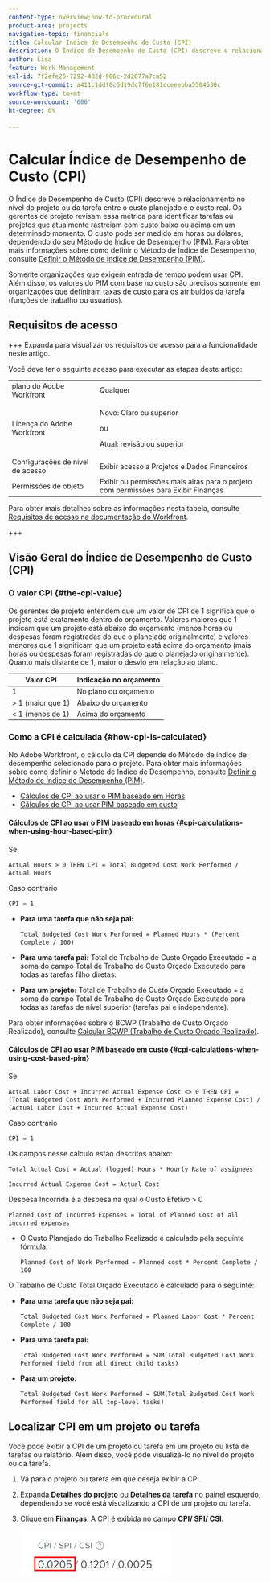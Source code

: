 ```yaml
---
content-type: overview;how-to-procedural
product-area: projects
navigation-topic: financials
title: Calcular Índice de Desempenho de Custo (CPI)
description: O Índice de Desempenho de Custo (CPI) descreve o relacionamento no nível do projeto ou da tarefa entre o custo planejado e o custo real. Os gerentes de projeto revisam essa métrica para identificar tarefas ou projetos que atualmente rastreiam com custo baixo ou acima em um determinado momento.
author: Lisa
feature: Work Management
exl-id: 7f2efe26-7292-482d-986c-2d2077a7ca52
source-git-commit: a411c1ddf0c6d19dc7f6e181cceeebba5504530c
workflow-type: tm+mt
source-wordcount: '606'
ht-degree: 0%

---
```


# Calcular Índice de Desempenho de Custo (CPI)

<!-- Audited: 5/2025 -->

<!--
<p data-mc-conditions="QuicksilverOrClassic.Draft mode">(NOTE: Linked to the product. Do not change link.)</p>
-->

O Índice de Desempenho de Custo (CPI) descreve o relacionamento no nível do projeto ou da tarefa entre o custo planejado e o custo real. Os gerentes de projeto revisam essa métrica para identificar tarefas ou projetos que atualmente rastreiam com custo baixo ou acima em um determinado momento. O custo pode ser medido em horas ou dólares, dependendo do seu Método de Índice de Desempenho (PIM). Para obter mais informações sobre como definir o Método de Índice de Desempenho, consulte [Definir o Método de Índice de Desempenho (PIM)](../../../manage-work/projects/project-finances/set-pim.md).

Somente organizações que exigem entrada de tempo podem usar CPI. Além disso, os valores do PIM com base no custo são precisos somente em organizações que definiram taxas de custo para os atribuídos da tarefa (funções de trabalho ou usuários).

## Requisitos de acesso

+++ Expanda para visualizar os requisitos de acesso para a funcionalidade neste artigo.

Você deve ter o seguinte acesso para executar as etapas deste artigo:

<table style="table-layout:auto"> 
 <col> 
 <col> 
 <tbody> 
  <tr> 
   <td role="rowheader">plano do Adobe Workfront</td> 
   <td>Qualquer</td> 
  </tr> 
  <tr> 
   <td role="rowheader">Licença do Adobe Workfront</td> 
   <td>
   <p>Novo: Claro ou superior</p>
   <p>ou</p>
   <p>Atual: revisão ou superior</p></td>  
  </tr> 
  <tr> 
   <td role="rowheader">Configurações de nível de acesso</td> 
   <td>Exibir acesso a Projetos e Dados Financeiros</td> 
  </tr> 
  <tr> 
   <td role="rowheader">Permissões de objeto</td> 
   <td>Exibir ou permissões mais altas para o projeto com permissões para Exibir Finanças</td> 
  </tr> 
 </tbody> 
</table>

Para obter mais detalhes sobre as informações nesta tabela, consulte [Requisitos de acesso na documentação do Workfront](/help/quicksilver/administration-and-setup/add-users/access-levels-and-object-permissions/access-level-requirements-in-documentation.md).

+++

## Visão Geral do Índice de Desempenho de Custo (CPI)

### O valor CPI {#the-cpi-value}

Os gerentes de projeto entendem que um valor de CPI de 1 significa que o projeto está exatamente dentro do orçamento. Valores maiores que 1 indicam que um projeto está abaixo do orçamento (menos horas ou despesas foram registradas do que o planejado originalmente) e valores menores que 1 significam que um projeto está acima do orçamento (mais horas ou despesas foram registradas do que o planejado originalmente). Quanto mais distante de 1, maior o desvio em relação ao plano.

| **Valor CPI** | **Indicação no orçamento** |
|---|---|
| 1 | No plano ou orçamento |
| > 1 (maior que 1) | Abaixo do orçamento |
| &lt; 1 (menos de 1) | Acima do orçamento |


### Como a CPI é calculada {#how-cpi-is-calculated}

No Adobe Workfront, o cálculo da CPI depende do Método de índice de desempenho selecionado para o projeto. Para obter mais informações sobre como definir o Método de Índice de Desempenho, consulte [Definir o Método de Índice de Desempenho (PIM)](../../../manage-work/projects/project-finances/set-pim.md).

* [Cálculos de CPI ao usar o PIM baseado em Horas](#cpi-calculations-when-using-hour-based-pim)
* [Cálculos de CPI ao usar PIM baseado em custo](#cpi-calculations-when-using-cost-based-pim)

#### Cálculos de CPI ao usar o PIM baseado em horas {#cpi-calculations-when-using-hour-based-pim}

Se

```
Actual Hours > 0 THEN CPI = Total Budgeted Cost Work Performed / Actual Hours
```

Caso contrário

```
CPI = 1
```

* **Para uma tarefa que não seja pai:**

  ```
  Total Budgeted Cost Work Performed = Planned Hours * (Percent Complete / 100)
  ```

* **Para uma tarefa pai:**
Total de Trabalho de Custo Orçado Executado = a soma do campo Total de Trabalho de Custo Orçado Executado para todas as tarefas filho diretas.

* **Para um projeto:**
Total de Trabalho de Custo Orçado Executado = a soma do campo Total de Trabalho de Custo Orçado Executado para todas as tarefas de nível superior (tarefas pai e independente).

Para obter informações sobre o BCWP (Trabalho de Custo Orçado Realizado), consulte [Calcular BCWP (Trabalho de Custo Orçado Realizado)](../../../manage-work/projects/project-finances/calculate-bcwp.md).

#### Cálculos de CPI ao usar PIM baseado em custo {#cpi-calculations-when-using-cost-based-pim}

<!--
<p data-mc-conditions="QuicksilverOrClassic.Draft mode"><code>CPI = (Planned Cost of Work Performed + Planned Cost of Incurred Expenses) / (Total Actual Cost + Actual Cost of Incurred Expenses) </code> </p>
-->

<!--
<p data-mc-conditions="QuicksilverOrClassic.Draft mode"><code>NOTE: this used to be here before - above - but Anna sent me the one below. I kept the other one, although she is still researching its validity - see this issue: https://hub.workfront.com/issue/5fc7b1cf00012aeebf9e822db8ea2513/overview)</code> </p>
-->

Se

```
Actual Labor Cost + Incurred Actual Expense Cost <> 0 THEN CPI = (Total Budgeted Cost Work Performed + Incurred Planned Expense Cost) / (Actual Labor Cost + Incurred Actual Expense Cost)
```



Caso contrário

```
CPI = 1
```

<!--
<p data-mc-conditions="QuicksilverOrClassic.Draft mode"><code>(NOTE: above: this used to say: CPI = CPI Labor, but Anna had me fix it on July 21, 2021)</code> </p>
-->

Os campos nesse cálculo estão descritos abaixo:

```
Total Actual Cost = Actual (logged) Hours * Hourly Rate of assignees
```

```
Incurred Actual Expense Cost = Actual Cost
```

Despesa Incorrida é a despesa na qual o Custo Efetivo > 0

```
Planned Cost of Incurred Expenses = Total of Planned Cost of all incurred expenses
```



<!--
  <p data-mc-conditions="QuicksilverOrClassic.Draft mode">(NOTE: Old calculation - taken out by Lilit and replaced below: Planned Cost of Work Performed= (planned labor cost) * (percent complete) / 100 where planned labor cost is the planned hours allocated to assignees * their rates.)</p>
  -->

* O Custo Planejado do Trabalho Realizado é calculado pela seguinte fórmula:

  ```
  Planned Cost of Work Performed = Planned cost * Percent Complete / 100
  ```

O Trabalho de Custo Total Orçado Executado é calculado para o seguinte:

* **Para uma tarefa que não seja pai:**

  ```
  Total Budgeted Cost Work Performed = Planned Labor Cost * Percent Complete / 100
  ```

* **Para uma tarefa pai:**

  ```
  Total Budgeted Cost Work Performed = SUM(Total Budgeted Cost Work Performed field from all direct child tasks)
  ```

* **Para um projeto:**

  ```
  Total Budgeted Cost Work Performed = SUM(Total Budgeted Cost Work Performed field for all top-level tasks)
  ```



## Localizar CPI em um projeto ou tarefa

Você pode exibir a CPI de um projeto ou tarefa em um projeto ou lista de tarefas ou relatório. Além disso, você pode visualizá-lo no nível do projeto ou da tarefa.

1. Vá para o projeto ou tarefa em que deseja exibir a CPI.
1. Expanda **Detalhes do projeto** ou **Detalhes da tarefa** no painel esquerdo, dependendo se você está visualizando a CPI de um projeto ou tarefa.

1. Clique em **Finanças**. A CPI é exibida no campo **CPI/ SPI/ CSI**.

   ![CPI no projeto](assets/cpi-on-project-nwe.png)

